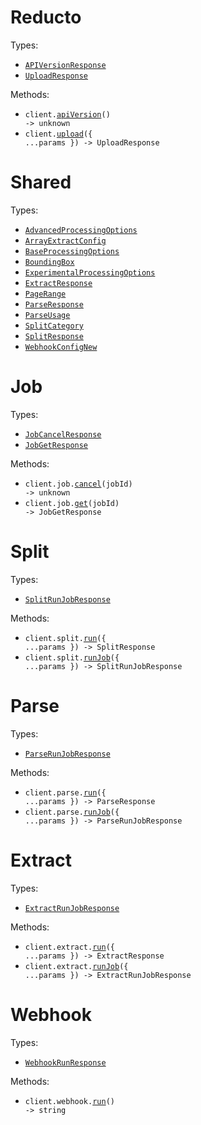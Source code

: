 # Reducto

Types:

- <code><a href="./src/resources/top-level.ts">APIVersionResponse</a></code>
- <code><a href="./src/resources/top-level.ts">UploadResponse</a></code>

Methods:

- <code title="get /version">client.<a href="./src/index.ts">apiVersion</a>() -> unknown</code>
- <code title="post /upload">client.<a href="./src/index.ts">upload</a>({ ...params }) -> UploadResponse</code>

# Shared

Types:

- <code><a href="./src/resources/shared.ts">AdvancedProcessingOptions</a></code>
- <code><a href="./src/resources/shared.ts">ArrayExtractConfig</a></code>
- <code><a href="./src/resources/shared.ts">BaseProcessingOptions</a></code>
- <code><a href="./src/resources/shared.ts">BoundingBox</a></code>
- <code><a href="./src/resources/shared.ts">ExperimentalProcessingOptions</a></code>
- <code><a href="./src/resources/shared.ts">ExtractResponse</a></code>
- <code><a href="./src/resources/shared.ts">PageRange</a></code>
- <code><a href="./src/resources/shared.ts">ParseResponse</a></code>
- <code><a href="./src/resources/shared.ts">ParseUsage</a></code>
- <code><a href="./src/resources/shared.ts">SplitCategory</a></code>
- <code><a href="./src/resources/shared.ts">SplitResponse</a></code>
- <code><a href="./src/resources/shared.ts">WebhookConfigNew</a></code>

# Job

Types:

- <code><a href="./src/resources/job.ts">JobCancelResponse</a></code>
- <code><a href="./src/resources/job.ts">JobGetResponse</a></code>

Methods:

- <code title="post /cancel/{job_id}">client.job.<a href="./src/resources/job.ts">cancel</a>(jobId) -> unknown</code>
- <code title="get /job/{job_id}">client.job.<a href="./src/resources/job.ts">get</a>(jobId) -> JobGetResponse</code>

# Split

Types:

- <code><a href="./src/resources/split.ts">SplitRunJobResponse</a></code>

Methods:

- <code title="post /split">client.split.<a href="./src/resources/split.ts">run</a>({ ...params }) -> SplitResponse</code>
- <code title="post /split_async">client.split.<a href="./src/resources/split.ts">runJob</a>({ ...params }) -> SplitRunJobResponse</code>

# Parse

Types:

- <code><a href="./src/resources/parse.ts">ParseRunJobResponse</a></code>

Methods:

- <code title="post /parse">client.parse.<a href="./src/resources/parse.ts">run</a>({ ...params }) -> ParseResponse</code>
- <code title="post /parse_async">client.parse.<a href="./src/resources/parse.ts">runJob</a>({ ...params }) -> ParseRunJobResponse</code>

# Extract

Types:

- <code><a href="./src/resources/extract.ts">ExtractRunJobResponse</a></code>

Methods:

- <code title="post /extract">client.extract.<a href="./src/resources/extract.ts">run</a>({ ...params }) -> ExtractResponse</code>
- <code title="post /extract_async">client.extract.<a href="./src/resources/extract.ts">runJob</a>({ ...params }) -> ExtractRunJobResponse</code>

# Webhook

Types:

- <code><a href="./src/resources/webhook.ts">WebhookRunResponse</a></code>

Methods:

- <code title="post /configure_webhook">client.webhook.<a href="./src/resources/webhook.ts">run</a>() -> string</code>
